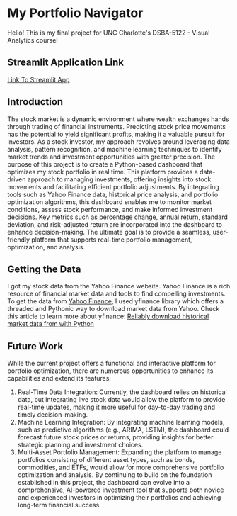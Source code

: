 # My Portfolio Navigator
Hello! This is my final project for UNC Charlotte's DSBA-5122 - Visual Analytics course!
## Streamlit Application Link
[Link To Streamlit App](https://gopa-finalproject-app.streamlit.app/)
## Introduction
The stock market is a dynamic environment where wealth exchanges hands through trading of financial instruments. Predicting stock price movements has the potential to yield significant profits, making it a valuable pursuit for investors. As a stock investor, my approach revolves around leveraging data analysis, pattern recognition, and machine learning techniques to identify market trends and investment opportunities with greater precision.
The purpose of this project is to create a Python-based dashboard that optimizes my stock portfolio in real time. This platform provides a data-driven approach to managing investments, offering insights into stock movements and facilitating efficient portfolio adjustments. By integrating tools such as Yahoo Finance data, historical price analysis, and portfolio optimization algorithms, this dashboard enables me to monitor market conditions, assess stock performance, and make informed investment decisions. Key metrics such as percentage change, annual return, standard deviation, and risk-adjusted return are incorporated into the dashboard to enhance decision-making. The ultimate goal is to provide a seamless, user-friendly platform that supports real-time portfolio management, optimization, and analysis.
## Getting the Data
I got my stock data from the Yahoo Finance website. Yahoo Finance is a rich resource of financial market data and tools to find compelling investments. To get the data from [Yahoo Finance](https://finance.yahoo.com/), I used yfinance library which offers a threaded and Pythonic way to download market data from Yahoo. Check this article to learn more about yfinance: [Reliably download historical market data from with Python](https://aroussi.com/post/python-yahoo-finance)
## Future Work
While the current project offers a functional and interactive platform for portfolio optimization, there are numerous opportunities to enhance its capabilities and extend its features:
1.	Real-Time Data Integration: Currently, the dashboard relies on historical data, but integrating live stock data would allow the platform to provide real-time updates, making it more useful for day-to-day trading and timely decision-making.
2.	Machine Learning Integration: By integrating machine learning models, such as predictive algorithms (e.g., ARIMA, LSTM), the dashboard could forecast future stock prices or returns, providing insights for better strategic planning and investment choices.
3.	Multi-Asset Portfolio Management: Expanding the platform to manage portfolios consisting of different asset types, such as bonds, commodities, and ETFs, would allow for more comprehensive portfolio optimization and analysis.
By continuing to build on the foundation established in this project, the dashboard can evolve into a comprehensive, AI-powered investment tool that supports both novice and experienced investors in optimizing their portfolios and achieving long-term financial success.
